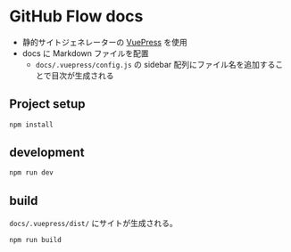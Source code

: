 # GitHub Flow docs

- 静的サイトジェネレーターの [VuePress](https://vuepress.vuejs.org/) を使用
- docs に Markdown ファイルを配置
  - `docs/.vuepress/config.js` の sidebar 配列にファイル名を追加することで目次が生成される

## Project setup

```bash
npm install
```

## development

```bash
npm run dev
```

## build

`docs/.vuepress/dist/` にサイトが生成される。

```bash
npm run build
```
